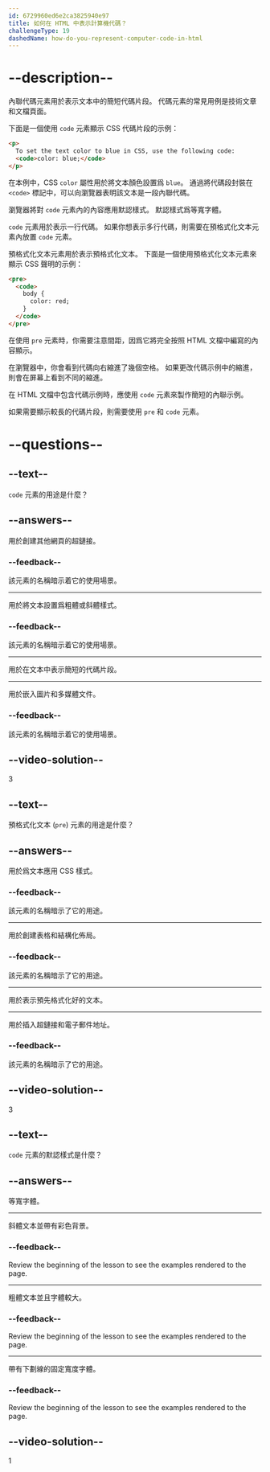 ```yaml
---
id: 6729960ed6e2ca3825940e97
title: 如何在 HTML 中表示計算機代碼？
challengeType: 19
dashedName: how-do-you-represent-computer-code-in-html
---
```


# --description--

內聯代碼元素用於表示文本中的簡短代碼片段。 代碼元素的常見用例是技術文章和文檔頁面。

下面是一個使用 `code` 元素顯示 CSS 代碼片段的示例：

```html
<p>
  To set the text color to blue in CSS, use the following code:
  <code>color: blue;</code>
</p>
```

在本例中，CSS `color` 屬性用於將文本顏色設置爲 `blue`。 通過將代碼段封裝在 `<code>` 標記中，可以向瀏覽器表明該文本是一段內聯代碼。

瀏覽器將對 `code` 元素內的內容應用默認樣式。 默認樣式爲等寬字體。

`code` 元素用於表示一行代碼。 如果你想表示多行代碼，則需要在預格式化文本元素內放置 `code` 元素。

預格式化文本元素用於表示預格式化文本。 下面是一個使用預格式化文本元素來顯示 CSS 聲明的示例：

```html
<pre>
  <code>
    body {
      color: red;
    }
  </code>
</pre>
```

在使用 `pre` 元素時，你需要注意間距，因爲它將完全按照 HTML 文檔中編寫的內容顯示。

在瀏覽器中，你會看到代碼向右縮進了幾個空格。 如果更改代碼示例中的縮進，則會在屏幕上看到不同的縮進。

在 HTML 文檔中包含代碼示例時，應使用 `code` 元素來製作簡短的內聯示例。

如果需要顯示較長的代碼片段，則需要使用 `pre` 和 `code` 元素。

# --questions--

## --text--

`code` 元素的用途是什麼？

## --answers--

用於創建其他網頁的超鏈接。

### --feedback--

該元素的名稱暗示着它的使用場景。

---

用於將文本設置爲粗體或斜體樣式。

### --feedback--

該元素的名稱暗示着它的使用場景。

---

用於在文本中表示簡短的代碼片段。

---

用於嵌入圖片和多媒體文件。

### --feedback--

該元素的名稱暗示着它的使用場景。

## --video-solution--

3

## --text--

預格式化文本 (`pre`) 元素的用途是什麼？

## --answers--

用於爲文本應用 CSS 樣式。

### --feedback--

該元素的名稱暗示了它的用途。

---

用於創建表格和結構化佈局。

### --feedback--

該元素的名稱暗示了它的用途。

---

用於表示預先格式化好的文本。

---

用於插入超鏈接和電子郵件地址。

### --feedback--

該元素的名稱暗示了它的用途。

## --video-solution--

3

## --text--

`code` 元素的默認樣式是什麼？

## --answers--

等寬字體。

---

斜體文本並帶有彩色背景。

### --feedback--

Review the beginning of the lesson to see the examples rendered to the page.

---

粗體文本並且字體較大。

### --feedback--

Review the beginning of the lesson to see the examples rendered to the page.

---

帶有下劃線的固定寬度字體。

### --feedback--

Review the beginning of the lesson to see the examples rendered to the page.

## --video-solution--

1
